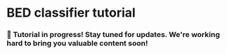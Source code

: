 # BED classifier tutorial


### 🚧 Tutorial in progress! Stay tuned for updates. We're working hard to bring you valuable content soon!